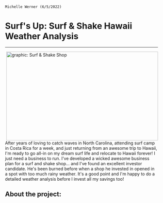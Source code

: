 
                                                                                           Michelle Werner (6/5/2022)
# Surf's Up: Surf & Shake Hawaii Weather Analysis
---

<!--![alt](resources/___.png)-->
<img src="https://github.com/miwermi/movies-ETL/blob/main/graphics/Surf-n-Shake.png" align="right" width="500" height="293" alt ="graphic: Surf & Shake Shop">

After years of loving to catch waves in North Carolina, attending surf camp in Costa Rica for a week, and just returning from an awesome trip to Hawaii, I'm ready to go all-in on my dream surf life and relocate to Hawaii forever!  I just need a business to run.  I've developed a wicked awesome business plan for a surf and shake shop... and I've found an excellent investor candidate. He's been burned before when a shop he invested in opened in a spot with too much rainy weather. It's a good point and I'm happy to do a detailed weather analysis before I invest all my savings too!




## About the project:

